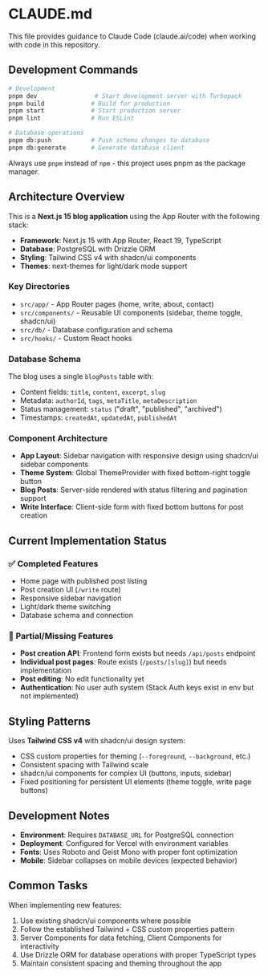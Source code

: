 # CLAUDE.md

This file provides guidance to Claude Code (claude.ai/code) when working with code in this repository.

## Development Commands

```bash
# Development
pnpm dev                # Start development server with Turbopack
pnpm build             # Build for production
pnpm start             # Start production server
pnpm lint              # Run ESLint

# Database operations
pnpm db:push           # Push schema changes to database
pnpm db:generate       # Generate database client
```

Always use `pnpm` instead of `npm` - this project uses pnpm as the package manager.

## Architecture Overview

This is a **Next.js 15 blog application** using the App Router with the following stack:

- **Framework**: Next.js 15 with App Router, React 19, TypeScript
- **Database**: PostgreSQL with Drizzle ORM
- **Styling**: Tailwind CSS v4 with shadcn/ui components
- **Themes**: next-themes for light/dark mode support

### Key Directories

- `src/app/` - App Router pages (home, write, about, contact)
- `src/components/` - Reusable UI components (sidebar, theme toggle, shadcn/ui)
- `src/db/` - Database configuration and schema
- `src/hooks/` - Custom React hooks

### Database Schema

The blog uses a single `blogPosts` table with:
- Content fields: `title`, `content`, `excerpt`, `slug`
- Metadata: `authorId`, `tags`, `metaTitle`, `metaDescription`
- Status management: `status` ("draft", "published", "archived")
- Timestamps: `createdAt`, `updatedAt`, `publishedAt`

### Component Architecture

- **App Layout**: Sidebar navigation with responsive design using shadcn/ui sidebar components
- **Theme System**: Global ThemeProvider with fixed bottom-right toggle button
- **Blog Posts**: Server-side rendered with status filtering and pagination support
- **Write Interface**: Client-side form with fixed bottom buttons for post creation

## Current Implementation Status

### ✅ Completed Features
- Home page with published post listing
- Post creation UI (`/write` route)
- Responsive sidebar navigation
- Light/dark theme switching
- Database schema and connection

### 🚧 Partial/Missing Features
- **Post creation API**: Frontend form exists but needs `/api/posts` endpoint
- **Individual post pages**: Route exists (`/posts/[slug]`) but needs implementation
- **Post editing**: No edit functionality yet
- **Authentication**: No user auth system (Stack Auth keys exist in env but not implemented)

## Styling Patterns

Uses **Tailwind CSS v4** with shadcn/ui design system:
- CSS custom properties for theming (`--foreground`, `--background`, etc.)
- Consistent spacing with Tailwind scale
- shadcn/ui components for complex UI (buttons, inputs, sidebar)
- Fixed positioning for persistent UI elements (theme toggle, write page buttons)

## Development Notes

- **Environment**: Requires `DATABASE_URL` for PostgreSQL connection
- **Deployment**: Configured for Vercel with environment variables
- **Fonts**: Uses Roboto and Geist Mono with proper font optimization
- **Mobile**: Sidebar collapses on mobile devices (expected behavior)

## Common Tasks

When implementing new features:
1. Use existing shadcn/ui components where possible
2. Follow the established Tailwind + CSS custom properties pattern
3. Server Components for data fetching, Client Components for interactivity
4. Use Drizzle ORM for database operations with proper TypeScript types
5. Maintain consistent spacing and theming throughout the app